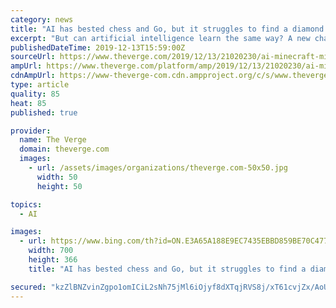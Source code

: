 ```yaml
---
category: news
title: "AI has bested chess and Go, but it struggles to find a diamond in Minecraft"
excerpt: "But can artificial intelligence learn the same way? A new challenge teaching AI agents to play Minecraft suggests it’s much trickier for computers. Announced earlier this year, the MineRL competition asked teams of researchers to create AI bots that could successfully mine a diamond in Minecraft. This isn’t an impossible task, but it does ..."
publishedDateTime: 2019-12-13T15:59:00Z
sourceUrl: https://www.theverge.com/2019/12/13/21020230/ai-minecraft-minerl-diamond-challenge-microsoft-reinforcement-learning
ampUrl: https://www.theverge.com/platform/amp/2019/12/13/21020230/ai-minecraft-minerl-diamond-challenge-microsoft-reinforcement-learning
cdnAmpUrl: https://www-theverge-com.cdn.ampproject.org/c/s/www.theverge.com/platform/amp/2019/12/13/21020230/ai-minecraft-minerl-diamond-challenge-microsoft-reinforcement-learning
type: article
quality: 85
heat: 85
published: true

provider:
  name: The Verge
  domain: theverge.com
  images:
    - url: /assets/images/organizations/theverge.com-50x50.jpg
      width: 50
      height: 50

topics:
  - AI

images:
  - url: https://www.bing.com/th?id=ON.E3A65A188E9EC7435EBBD859BE70C477
    width: 700
    height: 366
    title: "AI has bested chess and Go, but it struggles to find a diamond in Minecraft"

secured: "kzZlBNZvinZgpo1omICiL2sNh75jMl6iOjyf8dXTqjRVS8j/xT61cvjZx/AoUfzPWkK9dGfdpoPwB3V26D5gKt/sUYwuEEgOIm/1KA8KZJapng8JsRqZUAtKqBMrvV7LVpfnu22Q+bfXBy9F5XnZ7RUXOTnO6xw8GbIc/M/G6sS1RumVQX6hMC2eXHgm1ZEKCTdQeurS0fEgJSiOb2kX0kKzxSU2OZrPvHkIfmSoSbZB/DlDP4Ps6oVmcvkV1C95nP60tsH9A5VmACdERYG5RA==;D1JOs0xHS0gak9IvMzQMKw=="
---
```


